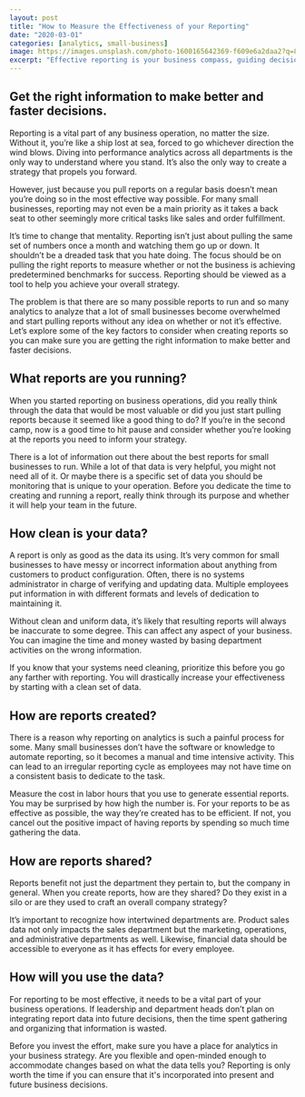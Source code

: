 ```yaml
---
layout: post
title: "How to Measure the Effectiveness of your Reporting"
date: "2020-03-01"
categories: [analytics, small-business]
image: https://images.unsplash.com/photo-1600165642369-f609e6a2daa2?q=80&w=1496&auto=format&fit=crop&ixlib=rb-4.0.3&ixid=M3wxMjA3fDB8MHxwaG90by1wYWdlfHx8fGVufDB8fHx8fA%3D%3D
excerpt: "Effective reporting is your business compass, guiding decisions with strategic insights. Choose reports aligned with goals, fueled by clean data. Streamline creation and share across departments. The real measure is how well data integrates into decisions. Before diving into reports, ensure your business is ready to navigate with analytics in your strategy."
---
```


## Get the right information to make better and faster decisions.

Reporting is a vital part of any business operation, no matter the size. Without it, you’re like a ship lost at sea, forced to go whichever direction the wind blows. Diving into performance analytics across all departments is the only way to understand where you stand. It’s also the only way to create a strategy that propels you forward.

However, just because you pull reports on a regular basis doesn’t mean you’re doing so in the most effective way possible. For many small businesses, reporting may not even be a main priority as it takes a back seat to other seemingly more critical tasks like sales and order fulfillment.

It’s time to change that mentality. Reporting isn’t just about pulling the same set of numbers once a month and watching them go up or down. It shouldn’t be a dreaded task that you hate doing. The focus should be on pulling the right reports to measure whether or not the business is achieving predetermined benchmarks for success. Reporting should be viewed as a tool to help you achieve your overall strategy.

The problem is that there are so many possible reports to run and so many analytics to analyze that a lot of small businesses become overwhelmed and start pulling reports without any idea on whether or not it’s effective. Let’s explore some of the key factors to consider when creating reports so you can make sure you are getting the right information to make better and faster decisions.

## What reports are you running?

When you started reporting on business operations, did you really think through the data that would be most valuable or did you just start pulling reports because it seemed like a good thing to do? If you’re in the second camp, now is a good time to hit pause and consider whether you’re looking at the reports you need to inform your strategy.

There is a lot of information out there about the best reports for small businesses to run. While a lot of that data is very helpful, you might not need all of it. Or maybe there is a specific set of data you should be monitoring that is unique to your operation. Before you dedicate the time to creating and running a report, really think through its purpose and whether it will help your team in the future.

## How clean is your data?

A report is only as good as the data its using. It’s very common for small businesses to have messy or incorrect information about anything from customers to product configuration. Often, there is no systems administrator in charge of verifying and updating data. Multiple employees put information in with different formats and levels of dedication to maintaining it.

Without clean and uniform data, it’s likely that resulting reports will always be inaccurate to some degree. This can affect any aspect of your business. You can imagine the time and money wasted by basing department activities on the wrong information.

If you know that your systems need cleaning, prioritize this before you go any farther with reporting. You will drastically increase your effectiveness by starting with a clean set of data.

## How are reports created?

There is a reason why reporting on analytics is such a painful process for some. Many small businesses don’t have the software or knowledge to automate reporting, so it becomes a manual and time intensive activity. This can lead to an irregular reporting cycle as employees may not have time on a consistent basis to dedicate to the task.

Measure the cost in labor hours that you use to generate essential reports. You may be surprised by how high the number is. For your reports to be as effective as possible, the way they’re created has to be efficient. If not, you cancel out the positive impact of having reports by spending so much time gathering the data.

## How are reports shared?

Reports benefit not just the department they pertain to, but the company in general. When you create reports, how are they shared? Do they exist in a silo or are they used to craft an overall company strategy?

It’s important to recognize how intertwined departments are. Product sales data not only impacts the sales department but the marketing, operations, and administrative departments as well. Likewise, financial data should be accessible to everyone as it has effects for every employee.

## How will you use the data?

For reporting to be most effective, it needs to be a vital part of your business operations. If leadership and department heads don’t plan on integrating report data into future decisions, then the time spent gathering and organizing that information is wasted.

Before you invest the effort, make sure you have a place for analytics in your business strategy. Are you flexible and open-minded enough to accommodate changes based on what the data tells you? Reporting is only worth the time if you can ensure that it's incorporated into present and future business decisions.